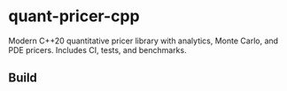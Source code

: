 # quant-pricer-cpp

Modern C++20 quantitative pricer library with analytics, Monte Carlo, and PDE pricers. Includes CI, tests, and benchmarks.

## Build


